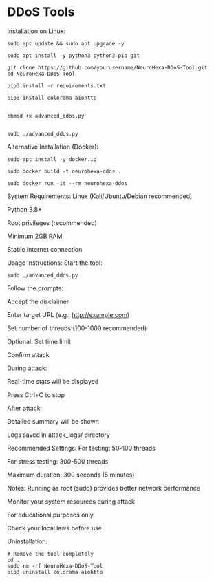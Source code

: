 # DDoS Tools
Installation on Linux:

```Update system packages
sudo apt update && sudo apt upgrade -y

sudo apt install -y python3 python3-pip git

git clone https://github.com/yourusername/NeuroHexa-DDoS-Tool.git
cd NeuroHexa-DDoS-Tool

pip3 install -r requirements.txt

pip3 install colorama aiohttp


chmod +x advanced_ddos.py


sudo ./advanced_ddos.py
```
Alternative Installation (Docker):
```
sudo apt install -y docker.io

sudo docker build -t neurohexa-ddos .

sudo docker run -it --rm neurohexa-ddos
```
System Requirements:
Linux (Kali/Ubuntu/Debian recommended)

Python 3.8+

Root privileges (recommended)

Minimum 2GB RAM

Stable internet connection

Usage Instructions:
Start the tool:
```
sudo ./advanced_ddos.py
```
Follow the prompts:

Accept the disclaimer

Enter target URL (e.g., http://example.com)

Set number of threads (100-1000 recommended)

Optional: Set time limit

Confirm attack

During attack:

Real-time stats will be displayed

Press Ctrl+C to stop

After attack:

Detailed summary will be shown

Logs saved in attack_logs/ directory

Recommended Settings:
For testing: 50-100 threads

For stress testing: 300-500 threads

Maximum duration: 300 seconds (5 minutes)

Notes:
Running as root (sudo) provides better network performance

Monitor your system resources during attack

For educational purposes only

Check your local laws before use

Uninstallation:
```
# Remove the tool completely
cd ..
sudo rm -rf NeuroHexa-DDoS-Tool
pip3 uninstall colorama aiohttp
```
